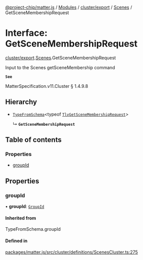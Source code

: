 [@project-chip/matter.js](../README.md) / [Modules](../modules.md) / [cluster/export](../modules/cluster_export.md) / [Scenes](../modules/cluster_export.Scenes.md) / GetSceneMembershipRequest

# Interface: GetSceneMembershipRequest

[cluster/export](../modules/cluster_export.md).[Scenes](../modules/cluster_export.Scenes.md).GetSceneMembershipRequest

Input to the Scenes getSceneMembership command

**`See`**

MatterSpecification.v11.Cluster § 1.4.9.8

## Hierarchy

- [`TypeFromSchema`](../modules/tlv_export.md#typefromschema)\<typeof [`TlvGetSceneMembershipRequest`](../modules/cluster_export.Scenes.md#tlvgetscenemembershiprequest)\>

  ↳ **`GetSceneMembershipRequest`**

## Table of contents

### Properties

- [groupId](cluster_export.Scenes.GetSceneMembershipRequest.md#groupid)

## Properties

### groupId

• **groupId**: [`GroupId`](../modules/datatype_export.md#groupid)

#### Inherited from

TypeFromSchema.groupId

#### Defined in

[packages/matter.js/src/cluster/definitions/ScenesCluster.ts:275](https://github.com/project-chip/matter.js/blob/c0d55745d5279e16fdfaa7d2c564daa31e19c627/packages/matter.js/src/cluster/definitions/ScenesCluster.ts#L275)
